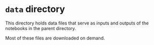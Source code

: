 # `data` directory

This directory holds data files that serve as inputs and outputs of the
notebooks in the parent directory.

Most of these files are downloaded on demand.

